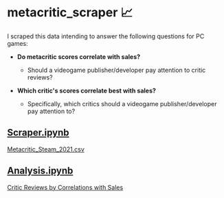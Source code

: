 # metacritic_scraper 📈

I scraped this data intending to answer the following questions for PC games:

* **Do metacritic scores correlate with sales?**
    * Should a videogame publisher/developer pay attention to critic reviews?
   
* **Which critic's scores correlate best with sales?**
    *  Specifically, which critics should a videogame publisher/developer pay attention to?
 
## [Scraper.ipynb](scraper/my_scrape.ipynb)
   [Metacritic_Steam_2021.csv](scraper/Metacritic_Steam_2021.csv)
## [Analysis.ipynb](analysis/analysis.ipynb)
   [Critic Reviews by Correlations with Sales](analysis/analyzed.csv)

